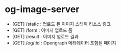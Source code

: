 # og-image-server

- [GET] /static : 업로드 된 이미지 스태틱 리소스 링크
- [GET] /form : 이미지 업로드 폼
- [GET] /result : 이미지 업로드 결과
- [GET] /og/:id : Opengraph 메타데이터 포함된 페이지
